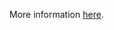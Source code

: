 More information [here](https://docs.bridgecrew.io/docs/ensure-github-organization-webhooks-are-using-https).
